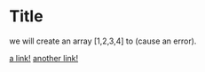 # Title
 we will create an array [1,2,3,4] to (cause an error).

[a link!](https://something.com)
[another link!](some-page.html)